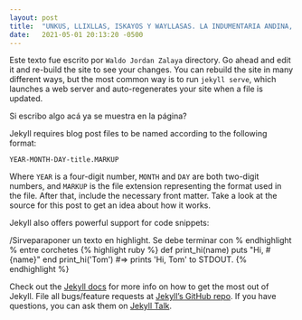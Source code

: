 ```yaml
---
layout: post
title:  "UNKUS, LLIXLLAS, ISKAYOS Y WAYLLASAS. LA INDUMENTARIA ANDINA, SU USO TRADICIONAL Y EL APORTE DE DATOS PARA SU COMPRENSIÓN A PARTIR DEL ANÁLISIS ICONOGRÁFICO DEL CUADRO “EL INFIERNO” DE LA SERIE DE LAS POSTRIMERÍAS DE CARABUCO"
date:   2021-05-01 20:13:20 -0500
---
```

Este texto fue escrito por `Waldo Jordan Zalaya`
directory. Go ahead and edit it and re-build the site to see your changes. You can rebuild the site in many different ways, but the most common way is to run `jekyll serve`, which launches a web server and auto-regenerates your site when a file is updated.

Si escribo algo acá ya se muestra en la página?

Jekyll requires blog post files to be named according to the following format:

`YEAR-MONTH-DAY-title.MARKUP`

Where `YEAR` is a four-digit number, `MONTH` and `DAY` are both two-digit numbers, and `MARKUP` is the file extension representing the format used in the file. After that, include the necessary front matter. Take a look at the source for this post to get an idea about how it works.

Jekyll also offers powerful support for code snippets:

/Sirveparaponer un texto en highlight. Se debe terminar con % endhighlight % entre corchetes
{% highlight ruby %} 
def print_hi(name)
  puts "Hi, #{name}"
end
print_hi('Tom')
#=> prints 'Hi, Tom' to STDOUT.
{% endhighlight %}

Check out the [Jekyll docs][jekyll-docs] for more info on how to get the most out of Jekyll. File all bugs/feature requests at [Jekyll’s GitHub repo][jekyll-gh]. If you have questions, you can ask them on [Jekyll Talk][jekyll-talk].

[jekyll-docs]: https://jekyllrb.com/docs/home
[jekyll-gh]:   https://github.com/jekyll/jekyll
[jekyll-talk]: https://talk.jekyllrb.com/
